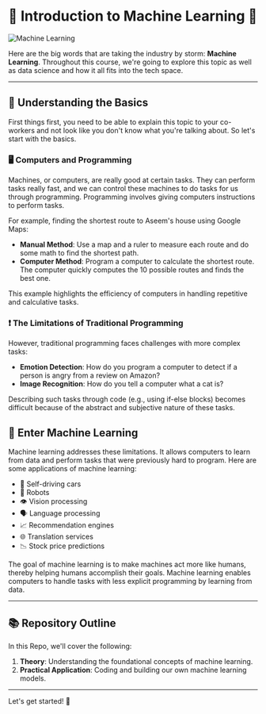# 🌟 Introduction to Machine Learning 🌟

![Machine Learning](https://media.licdn.com/dms/image/C5112AQEuJpI8EKVB_g/article-cover_image-shrink_720_1280/0/1563967143235?e=1724284800&v=beta&t=BHRI0gK-LoTxU0tPBRqZ8STsKXSr-LB2DKWtSxgS1Wg)

Here are the big words that are taking the industry by storm: **Machine Learning**. Throughout this course, we're going to explore this topic as well as data science and how it all fits into the tech space.

---

## 🧠 Understanding the Basics

First things first, you need to be able to explain this topic to your co-workers and not look like you don't know what you're talking about. So let's start with the basics.

### 🖥️ Computers and Programming

Machines, or computers, are really good at certain tasks. They can perform tasks really fast, and we can control these machines to do tasks for us through programming. Programming involves giving computers instructions to perform tasks.

For example, finding the shortest route to Aseem's house using Google Maps:

- **Manual Method**: Use a map and a ruler to measure each route and do some math to find the shortest path.
- **Computer Method**: Program a computer to calculate the shortest route. The computer quickly computes the 10 possible routes and finds the best one.

This example highlights the efficiency of computers in handling repetitive and calculative tasks.

### ❗ The Limitations of Traditional Programming

However, traditional programming faces challenges with more complex tasks:

- **Emotion Detection**: How do you program a computer to detect if a person is angry from a review on Amazon?
- **Image Recognition**: How do you tell a computer what a cat is?

Describing such tasks through code (e.g., using if-else blocks) becomes difficult because of the abstract and subjective nature of these tasks.

## 🚀 Enter Machine Learning

Machine learning addresses these limitations. It allows computers to learn from data and perform tasks that were previously hard to program. Here are some applications of machine learning:

- 🤖 Self-driving cars
- 🦾 Robots
- 👁️ Vision processing
- 🗣️ Language processing
- 📈 Recommendation engines
- 🌐 Translation services
- 📉 Stock price predictions

The goal of machine learning is to make machines act more like humans, thereby helping humans accomplish their goals. Machine learning enables computers to handle tasks with less explicit programming by learning from data.

---

## 📚 Repository Outline

In this Repo, we'll cover the following:

1. **Theory**: Understanding the foundational concepts of machine learning.
2. **Practical Application**: Coding and building our own machine learning models.

---

Let's get started! 🚀


